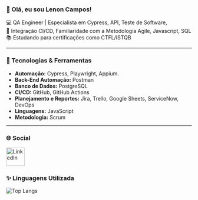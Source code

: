 ### 👋 Olá, eu sou Lenon Campos!

💻 QA Engineer | Especialista em Cypress, API, Teste de Software,  
🔧 Integração CI/CD, Familiaridade com a Metodologia Agile, Javascript, SQL  
📚 Estudando para certificações como CTFL/ISTQB

---

### 🧰 Tecnologias & Ferramentas

- **Automação:** Cypress, Playwright, Appium.
- **Back-End Automação:** Postman
- **Banco de Dados:** PostgreSQL
- **CI/CD:** GitHub, GitHub Actions
- **Planejamento e Reportes:** Jira, Trello, Google Sheets, ServiceNow, DevOps
- **Linguagens:** JavaScript
- **Metodologia:** Scrum

---

### 🌐 Social


[<img src="https://cdn-icons-png.flaticon.com/512/174/174857.png" alt="LinkedIn" width="50"/>](https://www.linkedin.com/in/lenon-henrique-campos-155113116/)


### ✨ Linguagens Utilizada


![Top Langs](https://github-readme-stats.vercel.app/api/top-langs/?username=ElizabethGomes-QAEngineer&layout=compact&theme=radical&cache_seconds=86400)

